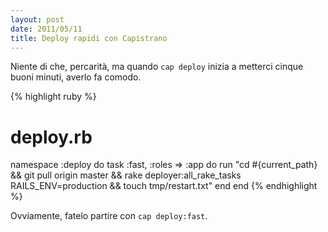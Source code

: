 ```yaml
---
layout: post
date: 2011/05/11
title: Deploy rapidi con Capistrano
---
```


Niente di che, percarità, ma quando `cap deploy` inizia a metterci cinque buoni minuti, averlo fa comodo.

{% highlight ruby %}
# deploy.rb
namespace :deploy do
  task :fast, :roles => :app do
    run "cd #{current_path} && git pull origin master && rake deployer:all_rake_tasks RAILS_ENV=production && touch tmp/restart.txt"
  end
end
{% endhighlight %}

Ovviamente, fatelo partire con `cap deploy:fast`.